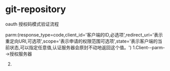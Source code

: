 # git-repository

oauth 授权码模式验证流程

parm:(response_type=code,client_id='客户端的ID,必选项',redirect_uri='表示重定向URI,可选项',scope='表示申请的权限范围可选项',state='表示客户端的当前状态,可以指定任意值,认证服务器会原封不动地返回这个值。')
1.Client--parm-->授权服务器

2.
